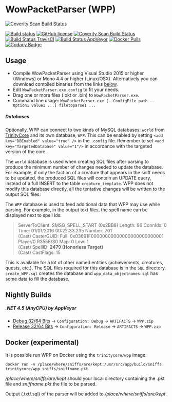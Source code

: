 WowPacketParser (WPP)
=====================

<a href="https://scan.coverity.com/projects/3190">
  <img alt="Coverity Scan Build Status"
       src="https://scan.coverity.com/projects/3190/badge.svg"/>
</a>

[![Build status](https://ci.appveyor.com/api/projects/status/ri0232rf4bqtmd7l)](https://ci.appveyor.com/project/ChipLeo/wowpacketparser)
[![GitHub license](https://img.shields.io/github/license/TrinityCore/WowPacketParser.svg?style=flat-square)](https://github.com/TrinityCore/WowPacketParser/blob/WowPacketParser/COPYING)
[![Coverity Scan Build Status](https://img.shields.io/coverity/scan/2618.svg?style=flat-square)](https://scan.coverity.com/projects/2618)
[![Build Status TravisCI](https://img.shields.io/travis/TrinityCore/WowPacketParser/master.svg?style=flat-square)](https://travis-ci.org/TrinityCore/WowPacketParser)
[![Build Status AppVeyor](https://img.shields.io/appveyor/ci/DDuarte/wowpacketparser-191/master.svg?style=flat-square)](https://ci.appveyor.com/project/DDuarte/wowpacketparser-191)
[![Docker Pulls](https://img.shields.io/docker/pulls/trinitycore/wpp.svg?style=flat-square)](https://hub.docker.com/r/trinitycore/wpp/)
[![Codacy Badge](https://api.codacy.com/project/badge/Grade/0154074816634467883a601e6c23188c)](https://www.codacy.com/app/TrinityCore/WowPacketParser?utm_source=github.com&amp;utm_medium=referral&amp;utm_content=TrinityCore/WowPacketParser&amp;utm_campaign=Badge_Grade)

Usage
-----

* Compile WowPacketParser using Visual Studio 2015 or higher (Windows) or Mono 4.4 or higher (Linux/OSX).
  Alternatively you can download compiled binaries from the links [below](#nightly-builds).
* Edit `WowPacketParser.exe.config` to fit your needs.
* Drag one or more files (.pkt or .bin) to `WowPacketParser.exe`.
* Command line usage: `WowPacketParser.exe [--ConfigFile path --Option1 value1 ...] filetoparse1 ...`

##### Databases

Optionally, WPP can connect to two kinds of MySQL databases: `world` from [TrinityCore](https://github.com/TrinityCore/TrinityCore)
and its own database, `WPP`. This can be enabled by setting `<add key="DBEnabled" value="true" />`
in the `.config` file. Remember to set `<add key="TargetedDatabase" value="1"/>` in accordance with the targeted version of the core. 

The `world` database is used when creating SQL files after parsing to produce the minimum number of
changes needed to update the database. For example, if only the faction of a creature that appears
in the sniff needs to be updated, the produced SQL files will contain an UPDATE query, instead of
a full INSERT to the table `creature_template`. WPP does not modify this database directly, all the
tentative changes will be written to the output SQL files.

The `WPP` database is used to feed additional data that WPP may use while parsing. For example, in
the output text files, the spell name can be displayed next to spell ids:

> ServerToClient: SMSG_SPELL_START (0x2BB8) Length: 96 ConnIdx: 0 Time: 01/01/2016 00:22:33.235 Number: 701  
> (Cast) CasterGUID: Full: 0x03691F00000000000000000000000001 Player/0 R3558/S0 Map: 0 Low: 1  
> (Cast) SpellID: **2479 (Honorless Target)**  
> (Cast) CastFlags: 15

This is available for a lot of other named entities (achievements, creatures, quests, etc.). The SQL
files required for this database is in the `SQL` directory. `create_WPP.sql` creates the database
and `wpp_data_objectnames.sql` has some data to fill the database.

Nightly Builds
--------------

##### .NET 4.5 (AnyCPU) by AppVeyor

- [Debug 32/64 Bits](https://ci.appveyor.com/project/ChipLeo/wowpacketparser) -> `Configuration: Debug` -> `ARTIFACTS` -> `WPP.zip`
- [Release 32/64 Bits](https://ci.appveyor.com/project/ChipLeo/wowpacketparser) -> `Configuration: Release` -> `ARTIFACTS` -> `WPP.zip`

Docker (experimental)
---------------------

It is possible run WPP on Docker using the `trinitycore/wpp` image:

```
docker run -v /place/where/sniffs/are/kept:/usr/src/app/build/sniffs trinitycore/wpp sniffs/sniffname.pkt
```

*/place/where/sniffs/are/kept* should your local directory containing the .pkt file and *sniffname.pkt* the file to be parsed.

Output (.txt/.sql) of the parser will be added to */place/where/sniffs/are/kept*.
